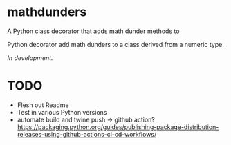 # mathdunders

A Python class decorator that adds math dunder methods to  

Python decorator  add math dunders to a class derived from a numeric type.

*In development.*
# TODO
- Flesh out Readme
- Test in various Python versions
- automate build and twine push -> github action? https://packaging.python.org/guides/publishing-package-distribution-releases-using-github-actions-ci-cd-workflows/